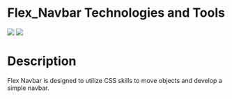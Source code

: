 # Flex_Navbar Technologies and Tools
![](https://img.shields.io/badge/Code-CSS-blue)
![](https://img.shields.io/badge/Editor-VS%20Code-blue)

# Description
Flex Navbar is designed to utilize CSS skills to move objects and develop a simple navbar.


